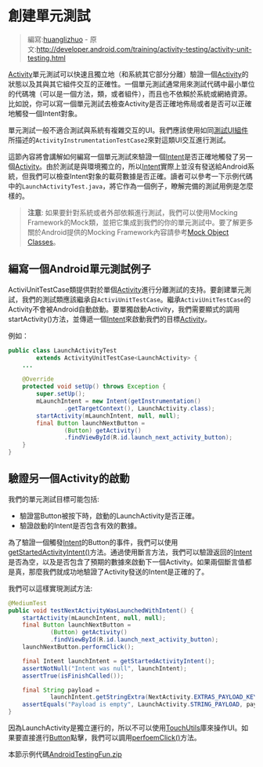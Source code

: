 # 創建單元測試

> 編寫:[huanglizhuo](https://github.com/huanglizhuo) - 原文:<http://developer.android.com/training/activity-testing/activity-unit-testing.html>

[Activity](http://developer.android.com/reference/android/app/Activity.html)單元測試可以快速且獨立地（和系統其它部分分離）驗證一個[Activity](http://developer.android.com/reference/android/app/Activity.html)的狀態以及其與其它組件交互的正確性。一個單元測試通常用來測試代碼中最小單位的代碼塊（可以是一個方法，類，或者組件），而且也不依賴於系統或網絡資源。比如說，你可以寫一個單元測試去檢查Activity是否正確地佈局或者是否可以正確地觸發一個Intent對象。

單元測試一般不適合測試與系統有複雜交互的UI。我們應該使用如同[測試UI組件](activity-ui-testing.md)所描述的`ActivityInstrumentationTestCase2`來對這類UI交互進行測試。

這節內容將會講解如何編寫一個單元測試來驗證一個[Intent](http://developer.android.com/reference/android/content/Intent.html)是否正確地觸發了另一個[Activity](http://developer.android.com/reference/android/app/Activity.html)。由於測試是與環境獨立的，所以[Intent](http://developer.android.com/reference/android/content/Intent.html)實際上並沒有發送給Android系統，但我們可以檢查Intent對象的載荷數據是否正確。讀者可以參考一下示例代碼中的`LaunchActivityTest.java`，將它作為一個例子，瞭解完備的測試用例是怎麼樣的。

> **注意**: 如果要針對系統或者外部依賴進行測試，我們可以使用Mocking Framework的Mock類，並把它集成到我們的你的單元測試中。要了解更多關於Android提供的Mocking Framework內容請參考[Mock Object Classes](http://developer.android.com/tools/testing/testing_android.html#MockObjectClasses)。

## 編寫一個Android單元測試例子

ActiviUnitTestCase類提供對於單個[Activity](http://developer.android.com/reference/android/app/Activity.html)進行分離測試的支持。要創建單元測試，我們的測試類應該繼承自`ActiviUnitTestCase`。繼承`ActiviUnitTestCase`的Activity不會被Android自動啟動。要單獨啟動Activity，我們需要顯式的調用startActivity()方法，並傳遞一個[Intent](http://developer.android.com/reference/android/content/Intent.html)來啟動我們的目標[Activity](http://developer.android.com/reference/android/app/Activity.html)。

例如：

```java
public class LaunchActivityTest
        extends ActivityUnitTestCase<LaunchActivity> {
    ...

    @Override
    protected void setUp() throws Exception {
        super.setUp();
        mLaunchIntent = new Intent(getInstrumentation()
                .getTargetContext(), LaunchActivity.class);
        startActivity(mLaunchIntent, null, null);
        final Button launchNextButton =
                (Button) getActivity()
                .findViewById(R.id.launch_next_activity_button);
    }
}
```

## 驗證另一個Activity的啟動

我們的單元測試目標可能包括:

* 驗證當Button被按下時，啟動的LaunchActivity是否正確。
* 驗證啟動的Intent是否包含有效的數據。

為了驗證一個觸發[Intent](http://developer.android.com/reference/android/content/Intent.html)的Button的事件，我們可以使用<a href="http://developer.android.com/reference/android/test/ActivityUnitTestCase.html#getStartedActivityIntent()">getStartedActivityIntent()</a>方法。通過使用斷言方法，我們可以驗證返回的[Intent](http://developer.android.com/reference/android/content/Intent.html)是否為空，以及是否包含了預期的數據來啟動下一個Activity。如果兩個斷言值都是真，那麼我們就成功地驗證了Activity發送的Intent是正確的了。

我們可以這樣實現測試方法:

```java
@MediumTest
public void testNextActivityWasLaunchedWithIntent() {
    startActivity(mLaunchIntent, null, null);
    final Button launchNextButton =
            (Button) getActivity()
            .findViewById(R.id.launch_next_activity_button);
    launchNextButton.performClick();

    final Intent launchIntent = getStartedActivityIntent();
    assertNotNull("Intent was null", launchIntent);
    assertTrue(isFinishCalled());

    final String payload =
            launchIntent.getStringExtra(NextActivity.EXTRAS_PAYLOAD_KEY);
    assertEquals("Payload is empty", LaunchActivity.STRING_PAYLOAD, payload);
}
```

因為LaunchActivity是獨立運行的，所以不可以使用[TouchUtils](http://developer.android.com/reference/android/test/TouchUtils.html)庫來操作UI。如果要直接進行[Button](http://developer.android.com/reference/android/widget/Button.html)點擊，我們可以調用<a href="http://developer.android.com/reference/android/view/View.html#performClick()">perfoemClick()</a>方法。

本節示例代碼[AndroidTestingFun.zip](http://developer.android.com/shareables/training/AndroidTestingFun.zip)

